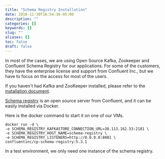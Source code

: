 ```yaml
---
title: "Schema Registry Installation"
date: 2018-11-30T16:54:36-05:00
description: ""
categories: []
keywords: []
slug: ""
aliases: []
toc: false
draft: false
---
```


In most of the cases, we are using Open Source Kafka, Zookeeper and Confluent Schema Registry for our applications. For some of the customers, they have the enterprise license and support from Confluent Inc., but we have to focus on the access for most of the users. 

If you haven't had Kafka and ZooKeeper installed, please refer to the [installation document][]. 

[Schema registry][] is an open source server from Confluent, and it can be easily installed via Docker. 

Here is the docker command to start it on one of our VMs. 

```
docker run -d \
-e SCHEMA_REGISTRY_KAFKASTORE_CONNECTION_URL=38.113.162.53:2181 \
-e SCHEMA_REGISTRY_HOST_NAME=schema-registry \
-e SCHEMA_REGISTRY_LISTENERS=http://0.0.0.0:8081 \
confluentinc/cp-schema-registry:5.3.1
```

In a test environment, we only need one instance of the schema registry. 

[installation document]: /service/messaging/kafka/installation/
[Schema registry]: https://github.com/confluentinc/schema-registry/

